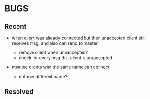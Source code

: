 BUGS
=======

Recent
------

- when client was already connected but then 
  unaccepted client still receives msg, and also can send to master
  - remove client when unnaccepted?
  - check for every msg that client is un/accepted

- multiple clients with the same name can connect
  - enforce different name?


Resolved
--------
